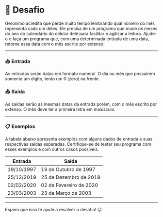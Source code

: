 # 🚀 **Desafio**

Geronimo acredita que perde muito tempo lembrando qual número do mês representa cada um deles. Ele precisa de um programa que mude os meses do ano do calendário do celular dele para facilitar e agilizar a leitura. Ajude-o e faça um programa que, com uma determinada entrada de uma data, retorne essa data com o mês escrito por extenso.

---

### 📥 **Entrada**

As entradas serão datas em formato numeral. O dia ou mês que possuirem somente um digito, terão um 0 (zero) na frente.

### 📤 **Saída**

As saídas serão as mesmas datas da entrada porém, com o mês escrito por extenso. O mês deve ter a primeira letra em maiúsculo.

---

### 📋 **Exemplos**

A tabela abaixo apresenta exemplos com alguns dados de entrada e suas respectivas saídas esperadas. Certifique-se de testar seu programa com esses exemplos e com outros casos possíveis.

| **Entrada** | **Saída** |
| ----------- | --------- |
| 19/10/1997 | 19 de Outubro de 1997 |
| 25/12/2019 | 25 de Dezembro de 2019 |
| 02/02/2020 | 02 de Fevereiro de 2020 |
| 23/03/2003 | 23 de Março de 2003 |

---

Espero que isso te ajude a resolver o desafio! 😉
